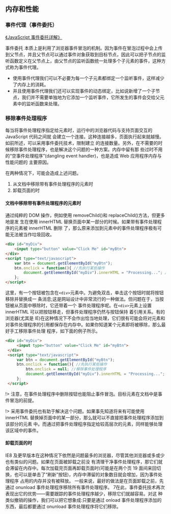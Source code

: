 ## 内存和性能

### 事件代理（事件委托）
[《JavaScript 事件委托详解》](https://zhuanlan.zhihu.com/p/26536815)

事件委托 本质上是利用了浏览器事件冒泡的机制。因为事件在冒泡过程中会上传到父节点，并且父节点可以通过事件对象获取到目标节点，因此可以把子节点的监听函数定义在父节点上，由父节点的监听函数统一处理多个子元素的事件，这种方式称为事件代理。
* 使用事件代理我们可以不必要为每一个子元素都绑定一个监听事件，这样减少了内存上的消耗。
* 并且使用事件代理我们还可以实现事件的动态绑定，比如说新增了一个子节点，我们并不需要单独地为它添加一个监听事件，它所发生的事件会交给父元素中的监听函数来处理。

### 移除事件处理程序

每当将事件处理程序指定给元素时，运行中的浏览器代码与支持页面交互的 JavaScript 代码之间就 会建立一个连接。这种连接越多，页面执行起来就越慢。如前所述，可以采用事件委托技术，限制建立 的连接数量。另外，在不需要的时候移除事件处理程序，也是解决这个问题的一种方案。内存中留有那 些过时不用的“空事件处理程序”(dangling event handler)，也是造成 Web 应用程序内存与性能问题的 主要原因。

在两种情况下，可能会造成上述问题。

1. 从文档中移除带有事件处理程序的元素时
2. 卸载页面的时


#### 文档中移除带有事件处理程序的元素时

通过纯粹的 DOM 操作，例如使用 removeChild()和 replaceChild()方法，但更多地是发 生在使用 innerHTML 替换页面中某一部分的时候。如果带有事件处理程序的元素被 innerHTML 删除 了，那么原来添加到元素中的事件处理程序极有可能无法被当作垃圾回收。

```html
<div id="myDiv">
    <input type="button" value="Click Me" id="myBtn">
</div>
<script type="text/javascript">
    var btn = document.getElementById("myBtn");
    btn.onclick = function(){ //先执行某些操作
        document.getElementById("myDiv").innerHTML = "Processing..."; //麻烦了!
    };
</script>
```

这里，有一个按钮被包含在`<div>`元素中。为避免双击，单击这个按钮时就将按钮移除并替换成一 条消息;这是网站设计中非常流行的一种做法。但问题在于，当按钮被从页面中移除时，它还带着一个 事件处理程序呢。在`<div>`元素上设置 innerHTML 可以把按钮移走，但事件处理程序仍然与按钮保持 着引用关系。有的浏览器(尤其是 IE)在这种情况下不会作出恰当地处理，它们很有可能会将对元素和 对事件处理程序的引用都保存在内存中。如果你知道某个元素即将被移除，那么最好手工移除事件处理 程序，如下面的例子所示。

```html
<div id="myDiv">
     <input type="button" value="Click Me" id="myBtn">
 </div>
 <script type="text/javascript">
     var btn = document.getElementById("myBtn");
     btn.onclick = function(){ //先执行某些操作
         btn.onclick = null; //移除事件处理程序
         document.getElementById("myDiv").innerHTML = "Processing...";
     };
 </script>
```

!> 注意，在事件处理程序中删除按钮也能阻止事件冒泡。目标元素在文档中是事件冒泡的前提。

!> 采用事件委托也有助于解决这个问题。如果事先知道将来有可能使用 innerHTML 替换掉页面中的某一部分，那么就可以不直接把事件处理程序添加到该部分的元素 中。而通过把事件处理程序指定给较高层次的元素，同样能够处理该区域中的事件。


#### 卸载页面的时

IE8 及更早版本在这种情况下依然是问题最多的浏览器，尽管其他浏览器或多或少也有类似的问题。如果在页面被卸载之前没 有清理干净事件处理程序，那它们就会滞留在内存中。每次加载完页面再卸载页面时(可能是在两个页 19 面间来回切换，也可以是单击了“刷新”按钮)，内存中滞留的对象数目就会增加，因为事件处理程序 占用的内存并没有被释放。
一般来说，最好的做法是在页面卸载之前，先通过 onunload 事件处理程序移除所有事件处理程序。 7在此，事件委托技术再次表现出它的优势——需要跟踪的事件处理程序越少，移除它们就越容易。对这 种类似撤销的操作，我们可以把它想象成:只要是通过 onload 事件处理程序添加的东西，最后都要通过 onunload 事件处理程序将它们移除。
